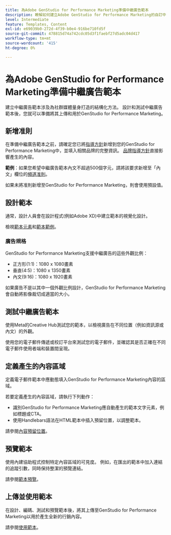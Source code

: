 ```yaml
---
title: 為Adobe GenStudio for Performance Marketing準備中繼廣告範本
description: 瞭解如何建立Adobe GenStudio for Performance Marketing的自訂中繼廣告範本。
level: Intermediate
feature: Templates, Content
exl-id: e69039b0-272d-4f39-b0e4-916be710fd5f
source-git-commit: 478815d74a742cdc05d3f1faebf27d5adc04d417
workflow-type: tm+mt
source-wordcount: '415'
ht-degree: 0%

---
```


# 為Adobe GenStudio for Performance Marketing準備中繼廣告範本

建立中繼廣告範本涉及為社群媒體量身打造的結構化方法。 設計和測試中繼廣告範本後，您就可以準備將其上傳和用於GenStudio for Performance Marketing。

## 新增准則

在準備中繼廣告範本之前，請確定您已將[指導方針](/help/user-guide/guidelines/overview.md)新增到您的GenStudio for Performance Marketing中，並填入相關品牌的完整資訊。 [品牌指導方針](/help/user-guide/guidelines/brands.md)直接影響產生的內容。

**範例**：如果您希望中繼廣告範本內文不超過500個字元，請將該要求新增至「內文」欄位的[頻道准則](/help/user-guide/guidelines/brands.md#channel-guidelines)。

如果未將准則新增至GenStudio for Performance Marketing，則會使用預設值。

## 設計範本

通常，設計人員會在設計程式(例如Adobe XD)中建立範本的視覺化設計。

檢視[範本元素](use-templates.md#template-elements)和[範本範例](/help/user-guide/content/customize-template.md#template-examples)。

### 廣告規格

GenStudio for Performance Marketing支援中繼廣告的這些外觀比例：

* 正方形(1:1)：1080 x 1080畫素
* 垂直(4:5)：1080 x 1350畫素
* 內文(9:16)：1080 x 1920畫素

如果廣告不是以其中一個外觀比例設計，GenStudio for Performance Marketing會自動將影像裁切成適當的大小。

## 測試中繼廣告範本

使用Meta的Creative Hub測試您的範本，以檢視廣告在不同位置（例如資訊源或內文）的外觀。

使用您的電子郵件傳遞或校訂平台來測試您的電子郵件，並確認其是否正確在不同電子郵件使用者端和裝置間呈現。

## 定義產生的內容區域

定義電子郵件範本中應動態填入GenStudio for Performance Marketing內容的區域。

若要定義產生的內容區域，請執行下列動作：

* 識別GenStudio for Performance Marketing應自動產生的範本文字元素，例如標題或CTA。
* 使用Handlebars語法在HTML範本中插入預留位置，以調整範本。

請參閱[內容預留位置](/help/user-guide/content/customize-template.md#content-placeholders)。

## 預覽範本

使用內建協助程式控制特定內容區域的可見度。 例如，在匯出的範本中加入連結的追蹤引數，同時保持整潔的預覽連結。

請參閱[範本預覽](/help/user-guide/content/customize-template.md#template-preview)。

## 上傳並使用範本

在設計、編碼、測試和預覽範本後，將其上傳至GenStudio for Performance Marketing以用於產生全新的行銷內容。

請參閱[使用範本](use-templates.md)。
